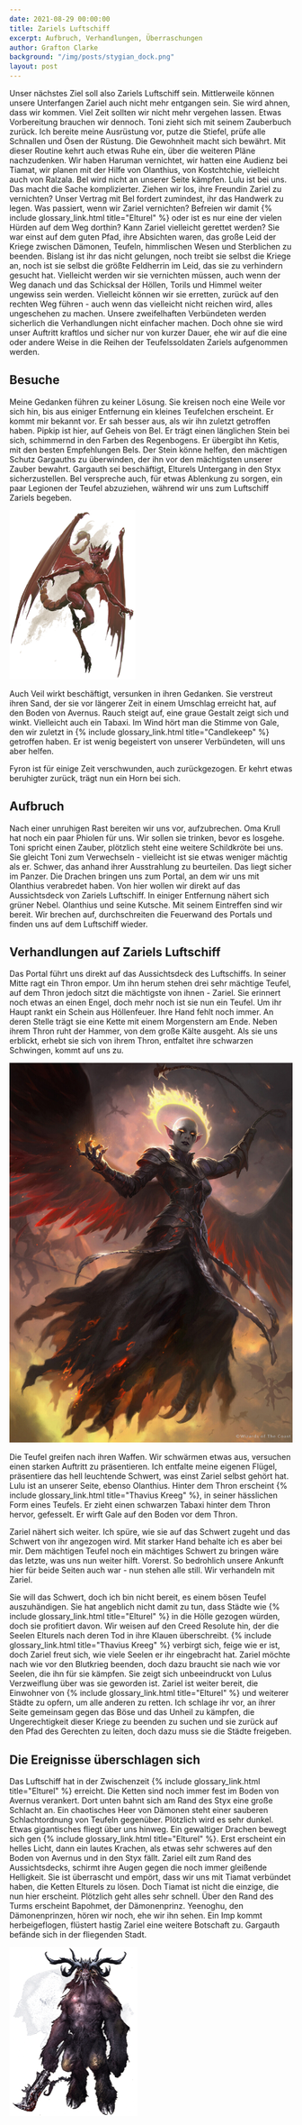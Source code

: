 ```yaml
---
date: 2021-08-29 00:00:00
title: Zariels Luftschiff
excerpt: Aufbruch, Verhandlungen, Überraschungen
author: Grafton Clarke
background: "/img/posts/stygian_dock.png"
layout: post
---
```


Unser nächstes Ziel soll also Zariels Luftschiff sein. Mittlerweile können
unsere Unterfangen Zariel auch nicht mehr entgangen sein. Sie wird ahnen, dass
wir kommen. Viel Zeit sollten wir nicht mehr vergehen lassen. Etwas Vorbereitung
brauchen wir dennoch. Toni zieht sich mit seinem Zauberbuch zurück. Ich bereite
meine Ausrüstung vor, putze die Stiefel, prüfe alle Schnallen und Ösen der
Rüstung. Die Gewohnheit macht sich bewährt. Mit dieser Routine kehrt auch etwas
Ruhe ein, über die weiteren Pläne nachzudenken. Wir haben Haruman vernichtet,
wir hatten eine Audienz bei Tiamat, wir planen mit der Hilfe von Olanthius, von
Kostchtchie, vielleicht auch von Ralzala. Bel wird nicht an unserer Seite kämpfen.
Lulu ist bei uns. Das macht die Sache komplizierter. Ziehen wir los, ihre
Freundin Zariel zu vernichten? Unser Vertrag mit Bel fordert zumindest, ihr das
Handwerk zu legen. Was passiert, wenn wir Zariel vernichten? Befreien wir damit
{% include glossary_link.html title="Elturel" %} oder ist es nur eine der vielen Hürden auf dem Weg dorthin? Kann Zariel
vielleicht gerettet werden? Sie war einst auf dem guten Pfad, ihre Absichten
waren, das große Leid der Kriege zwischen Dämonen, Teufeln, himmlischen Wesen
und Sterblichen zu beenden. Bislang ist ihr das nicht gelungen, noch treibt sie
selbst die Kriege an, noch ist sie selbst die größte Feldherrin im Leid, das sie
zu verhindern gesucht hat. Vielleicht werden wir sie vernichten müssen, auch
wenn der Weg danach und das Schicksal der Höllen, Torils und Himmel weiter
ungewiss sein werden. Vielleicht können wir sie erretten, zurück auf den rechten
Weg führen - auch wenn das vielleicht nicht reichen wird, alles ungeschehen zu
machen. Unsere zweifelhaften Verbündeten werden sicherlich die Verhandlungen
nicht einfacher machen. Doch ohne sie wird unser Auftritt kraftlos und sicher
nur von kurzer Dauer, ehe wir auf die eine oder andere Weise in die Reihen der
Teufelssoldaten Zariels aufgenommen werden.

## Besuche

Meine Gedanken führen zu keiner Lösung. Sie kreisen noch eine Weile vor sich
hin, bis aus einiger Entfernung ein kleines Teufelchen erscheint. Er kommt mir
bekannt vor. Er sah besser aus, als wir ihn zuletzt getroffen haben. Pipkip ist
hier, auf Geheis von Bel. Er trägt einen länglichen Stein bei sich, schimmernd
in den Farben des Regenbogens. Er übergibt ihn Ketis, mit den besten
Empfehlungen Bels. Der Stein könne helfen, den mächtigen Schutz Gargauths zu
überwinden, der ihn vor den mächtigsten unserer Zauber bewahrt. Gargauth sei
beschäftigt, Elturels Untergang in den Styx sicherzustellen. Bel verspreche
auch, für etwas Ablenkung zu sorgen, ein paar Legionen der Teufel abzuziehen,
während wir uns zum Luftschiff Zariels begeben.

![Pipkip](/img/posts/imp.png)

Auch Veil wirkt beschäftigt, versunken in ihren Gedanken. Sie verstreut ihren
Sand, der sie vor längerer Zeit in einem Umschlag erreicht hat, auf den Boden
von Avernus. Rauch steigt auf, eine graue Gestalt zeigt sich und winkt.
Vielleicht auch ein Tabaxi. Im Wind hört man die Stimme von Gale, den wir
zuletzt in {% include glossary_link.html title="Candlekeep" %} getroffen haben. Er ist wenig begeistert von unserer
Verbündeten, will uns aber helfen.

Fyron ist für einige Zeit verschwunden, auch zurückgezogen. Er kehrt etwas
beruhigter zurück, trägt nun ein Horn bei sich.

## Aufbruch

Nach einer unruhigen Rast bereiten wir uns vor, aufzubrechen. Oma Krull hat noch
ein paar Phiolen für uns. Wir sollen sie trinken, bevor es losgehe. Toni spricht
einen Zauber, plötzlich steht eine weitere Schildkröte bei uns. Sie gleicht Toni
zum Verwechseln - vielleicht ist sie etwas weniger mächtig als er. Schwer, das
anhand ihrer Ausstrahlung zu beurteilen. Das liegt sicher im Panzer. Die Drachen
bringen uns zum Portal, an dem wir uns mit Olanthius verabredet haben. Von hier
wollen wir direkt auf das Aussichtsdeck von Zariels Luftschiff. In einiger
Entfernung nähert sich grüner Nebel. Olanthius und seine Kutsche. Mit seinem
Eintreffen sind wir bereit. Wir brechen auf, durchschreiten die Feuerwand des
Portals und finden uns auf dem Luftschiff wieder.

## Verhandlungen auf Zariels Luftschiff

Das Portal führt uns direkt auf das Aussichtsdeck des Luftschiffs. In seiner
Mitte ragt ein Thron empor. Um ihn herum stehen drei sehr mächtige Teufel, auf
dem Thron jedoch sitzt die mächtigste von ihnen - Zariel. Sie erinnert noch
etwas an einen Engel, doch mehr noch ist sie nun ein Teufel. Um ihr Haupt rankt
ein Schein aus Höllenfeuer. Ihre Hand fehlt noch immer. An deren Stelle trägt
sie eine Kette mit einem Morgenstern am Ende. Neben ihrem Thron ruht der Hammer,
von dem große Kälte ausgeht. Als sie uns erblickt, erhebt sie sich von ihrem
Thron, entfaltet ihre schwarzen Schwingen, kommt auf uns zu.

![Zariel](/img/posts/zariel_archdevil.jpg)

Die Teufel greifen nach ihren Waffen. Wir schwärmen etwas aus, versuchen einen
starken Auftritt zu präsentieren. Ich entfalte meine eigenen Flügel,
präsentiere das hell leuchtende Schwert, was einst Zariel selbst gehört hat.
Lulu ist an unserer Seite, ebenso Olanthius. Hinter dem Thron erscheint
{% include glossary_link.html title="Thavius Kreeg" %}, in seiner hässlichen Form
eines Teufels. Er zieht einen schwarzen Tabaxi hinter dem Thron hervor,
gefesselt. Er wirft Gale auf den Boden vor dem Thron.

Zariel nähert sich weiter. Ich spüre, wie sie auf das Schwert zugeht und das
Schwert von ihr angezogen wird. Mit starker Hand behalte ich es aber bei mir.
Dem mächtigen Teufel noch ein mächtiges Schwert zu bringen wäre das letzte, was
uns nun weiter hilft. Vorerst. So bedrohlich unsere Ankunft hier für beide
Seiten auch war - nun stehen alle still. Wir verhandeln mit Zariel.

Sie will das Schwert, doch ich bin nicht bereit, es einem bösen Teufel
auszuhändigen. Sie hat angeblich nicht damit zu tun, dass Städte wie {% include glossary_link.html title="Elturel" %} in
die Hölle gezogen würden, doch sie profitiert davon. Wir weisen auf den Creed
Resolute hin, der die Seelen Elturels nach deren Tod in ihre Klauen
überschreibt. {% include glossary_link.html title="Thavius Kreeg" %} verbirgt sich, feige wie er ist, doch Zariel freut
sich, wie viele Seelen er ihr eingebracht hat. Zariel möchte nach wie vor den
Blutkrieg beenden, doch dazu braucht sie nach wie vor Seelen, die ihn für sie
kämpfen. Sie zeigt sich unbeeindruckt von Lulus Verzweiflung über was sie
geworden ist. Zariel ist weiter bereit, die Einwohner von {% include glossary_link.html title="Elturel" %} und weiterer
Städte zu opfern, um alle anderen zu retten. Ich schlage ihr vor, an ihrer Seite
gemeinsam gegen das Böse und das Unheil zu kämpfen, die Ungerechtigkeit dieser
Kriege zu beenden zu suchen und sie zurück auf den Pfad des Gerechten zu leiten,
doch dazu muss sie die Städte freigeben.

## Die Ereignisse überschlagen sich

Das Luftschiff hat in der Zwischenzeit {% include glossary_link.html title="Elturel" %} erreicht. Die Ketten sind noch
immer fest im Boden von Avernus verankert. Dort unten bahnt sich am Rand des
Styx eine große Schlacht an. Ein chaotisches Heer von Dämonen steht einer
sauberen Schlachtordnung von Teufeln gegenüber. Plötzlich wird es sehr dunkel.
Etwas gigantisches fliegt über uns hinweg. Ein gewaltiger Drachen bewegt sich
gen {% include glossary_link.html title="Elturel" %}. Erst erscheint ein helles Licht, dann ein lautes Krachen, als etwas
sehr schweres auf den Boden von Avernus und in den Styx fällt. Zariel eilt zum
Rand des Aussichtsdecks, schirmt ihre Augen gegen die noch immer gleißende
Helligkeit. Sie ist überrascht und empört, dass wir uns mit Tiamat verbündet
haben, die Ketten Elturels zu lösen. Doch Tiamat ist nicht die einzige, die nun
hier erscheint. Plötzlich geht alles sehr schnell. Über den Rand des Turms
erscheint Bapohmet, der Dämonenprinz. Yeenoghu, den Dämonenprinzen, hören wir
noch, ehe wir ihn sehen. Ein Imp kommt herbeigeflogen, flüstert hastig Zariel
eine weitere Botschaft zu. Gargauth befände sich in der fliegenden Stadt.

![Baphomet](/img/posts/baphomet.png)
